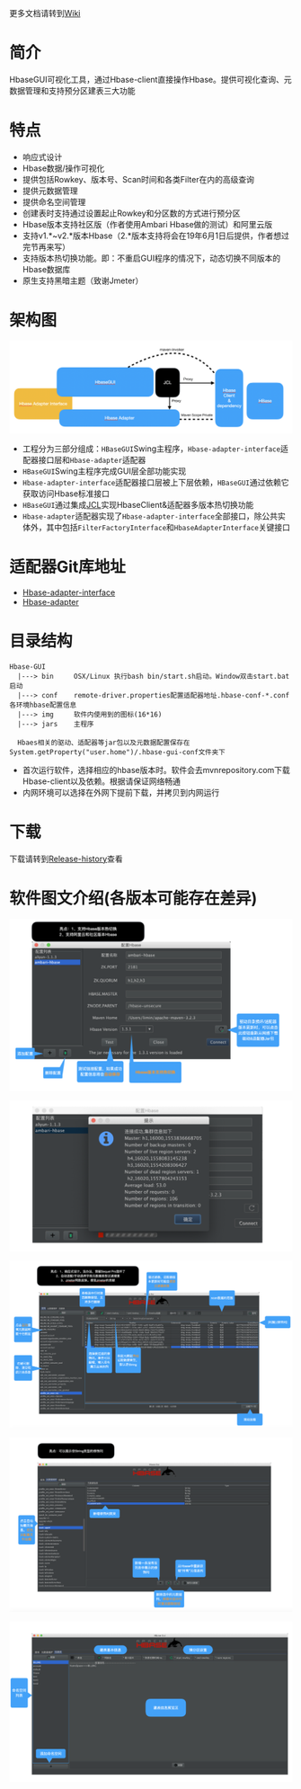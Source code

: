 更多文档请转到[Wiki](https://github.com/914245697/HbaseGUI/wiki)

# 简介
HbaseGUI可视化工具，通过Hbase-client直接操作Hbase。提供可视化查询、元数据管理和支持预分区建表三大功能

# 特点
* 响应式设计
* Hbase数据/操作可视化
* 提供包括Rowkey、版本号、Scan时间和各类Filter在内的高级查询
* 提供元数据管理
* 提供命名空间管理
* 创建表时支持通过设置起止Rowkey和分区数的方式进行预分区
* Hbase版本支持社区版（作者使用Ambari Hbase做的测试）和阿里云版
* 支持v1.*~v2.*版本Hbase（2.*版本支持将会在19年6月1日后提供，作者想过完节再来写）
* 支持版本热切换功能。即：不重启GUI程序的情况下，动态切换不同版本的Hbase数据库
* 原生支持黑暗主题（致谢Jmeter）

# 架构图
![](https://github.com/914245697/HbaseGUI/blob/master/README_IMAGE/invok-flow.png)
* 工程分为三部分组成：`HBaseGUI`Swing主程序，`Hbase-adapter-interface`适配器接口层和`Hbase-adapter`适配器
* `HBaseGUI`Swing主程序完成GUI层全部功能实现
* `Hbase-adapter-interface`适配器接口层被上下层依赖，`HBaseGUI`通过依赖它获取访问Hbase标准接口
* `HBaseGUI`通过集成[JCL](https://github.com/kamranzafar/JCL/)实现HbaseClient&适配器多版本热切换功能
* `Hbase-adapter`适配器实现了`Hbase-adapter-interface`全部接口，除公共实体外，其中包括`FilterFactoryInterface`和`HbaseAdapterInterface`关键接口

# 适配器Git库地址
* [Hbase-adapter-interface](https://github.com/914245697/HbaseGui-driver-adapter-entity)
* [Hbase-adapter](https://github.com/914245697/HbaseGui-driver-adapter)

# 目录结构
```
Hbase-GUI
  |---> bin     OSX/Linux 执行bash bin/start.sh启动。Window双击start.bat启动
  |---> conf    remote-driver.properties配置适配器地址.hbase-conf-*.conf各环境hbase配置信息
  |---> img     软件内使用到的图标(16*16)
  |---> jars    主程序
  
  Hbaes相关的驱动、适配器等jar包以及元数据配置保存在System.getProperty("user.home")/.hbase-gui-conf文件夹下
```
* 首次运行软件，选择相应的hbase版本时。软件会去mvnrepository.com下载Hbase-client以及依赖。根据请保证网络畅通
* 内网环境可以选择在外网下提前下载，并拷贝到内网运行


# 下载
下载请转到[Release-history](https://github.com/914245697/HbaseGUI/wiki/Release-history)查看

# 软件图文介绍(各版本可能存在差异)

![](https://github.com/914245697/HbaseGUI/blob/master/README_IMAGE/login.png)

![](https://github.com/914245697/HbaseGUI/blob/master/README_IMAGE/cluster.png)

![](https://github.com/914245697/HbaseGUI/blob/master/README_IMAGE/queryTab.png)

![](https://github.com/914245697/HbaseGUI/blob/master/README_IMAGE/metaTab.png)

![](https://github.com/914245697/HbaseGUI/blob/master/README_IMAGE/createTab.png)
